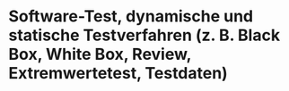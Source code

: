 # Software-Test, dynamische und statische Testverfahren (z. B. Black Box, White Box, Review, Extremwertetest, Testdaten)

